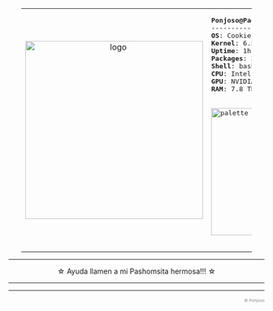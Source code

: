 <!--- Ayuda, llamen a dios!!! --->

<div align="left">
<table style="width: 90%; margin: auto;">
  <tr>
    <td style="width: 30%; text-align: center;">
      <img src="https://github.com/PachonCake/PachonCake/raw/main/shygir1.png" alt="logo" width="350">
    </td>
    <td style="width: 70%; text-align: left;">
      <pre>
<b>Ponjoso@PachonCake0</b>
-------------------------
<b>OS</b>: Cookie Bit 🍪
<b>Kernel</b>: 6.5.7
<b>Uptime</b>: 1h 45m
<b>Packages</b>: 2034 (rpm)
<b>Shell</b>: bash 5.2.15
<b>CPU</b>: Intel i7-9750H
<b>GPU</b>: NVIDIA GTX 1650
<b>RAM</b>: 7.8 TB / 240 TB
        <br>
<img src="https://github.com/PachonCake/PachonCake/raw/main/girpalette.png" alt="palette" width="250px">
      </pre>
    </td>
  </tr>
</table>
</div>

---

<div align="center" >
  
  <p>☆ Ayuda llamen a mi Pashomsita hermosa!!! ☆</p>
  
</div>

---

---

<p align="right" style="color:#888; font-size: 8px;">
&copy; Ponjoso 
</p>
